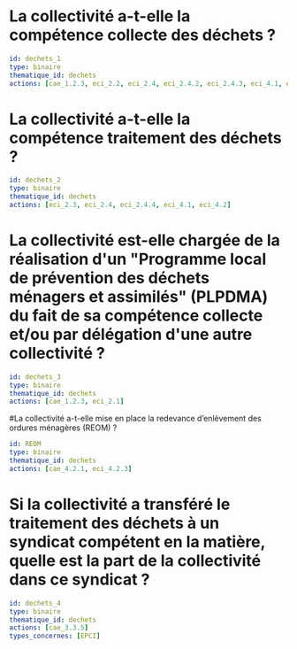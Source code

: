 # La collectivité a-t-elle la compétence collecte des déchets ?
```yaml
id: dechets_1
type: binaire
thematique_id: dechets
actions: [cae_1.2.3, eci_2.2, eci_2.4, eci_2.4.2, eci_2.4.3, eci_4.1, eci_4.2, eci_4.2.1, eci_4.2.2, eci_4.2.3, eci_4.2.4]
```

# La collectivité a-t-elle la compétence traitement des déchets ?
```yaml
id: dechets_2
type: binaire
thematique_id: dechets
actions: [eci_2.3, eci_2.4, eci_2.4.4, eci_4.1, eci_4.2]
```

# La collectivité est-elle chargée de la réalisation d'un "Programme local de prévention des déchets ménagers et assimilés" (PLPDMA) du fait de sa compétence collecte et/ou par délégation d'une autre collectivité ?
```yaml
id: dechets_3
type: binaire
thematique_id: dechets
actions: [cae_1.2.3, eci_2.1]
```

#La collectivité a-t-elle mise en place la redevance d’enlèvement des ordures ménagères (REOM) ?
```yaml
id: REOM
type: binaire
thematique_id: dechets
actions: [cae_4.2.1, eci_4.2.3]
```

# Si la collectivité a transféré le traitement des déchets à un syndicat compétent en la matière, quelle est la part de la collectivité dans ce syndicat ?
```yaml
id: dechets_4
type: binaire
thematique_id: dechets
actions: [cae_3.3.5]
types_concernes: [EPCI]
```
